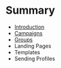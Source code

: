 # Summary

* [Introduction](README.md)
* [Campaigns](campaigns.md)
* [Groups](groups.md)
* Landing Pages
* Templates
* Sending Profiles

